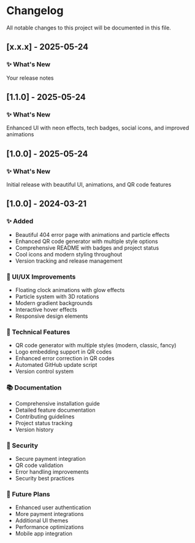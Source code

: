# Changelog

All notable changes to this project will be documented in this file.




## [x.x.x] - 2025-05-24

### ✨ What's New
Your release notes
## [1.1.0] - 2025-05-24

### ✨ What's New
Enhanced UI with neon effects, tech badges, social icons, and improved animations
## [1.0.0] - 2025-05-24

### ✨ What's New
Initial release with beautiful UI, animations, and QR code features
## [1.0.0] - 2024-03-21

### ✨ Added
- Beautiful 404 error page with animations and particle effects
- Enhanced QR code generator with multiple style options
- Comprehensive README with badges and project status
- Cool icons and modern styling throughout
- Version tracking and release management

### 🎨 UI/UX Improvements
- Floating clock animations with glow effects
- Particle system with 3D rotations
- Modern gradient backgrounds
- Interactive hover effects
- Responsive design elements

### 🔧 Technical Features
- QR code generator with multiple styles (modern, classic, fancy)
- Logo embedding support in QR codes
- Enhanced error correction in QR codes
- Automated GitHub update script
- Version control system

### 📚 Documentation
- Comprehensive installation guide
- Detailed feature documentation
- Contributing guidelines
- Project status tracking
- Version history

### 🔐 Security
- Secure payment integration
- QR code validation
- Error handling improvements
- Security best practices

### 🎯 Future Plans
- Enhanced user authentication
- More payment integrations
- Additional UI themes
- Performance optimizations
- Mobile app integration 